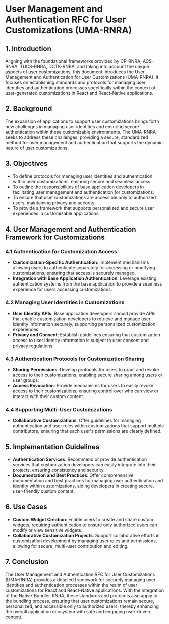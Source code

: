 # User Management and Authentication RFC for User Customizations (UMA-RNRA)

## 1. Introduction

Aligning with the foundational frameworks provided by CP-RNRA, ACS-RNRA, TUCS-RNRA, DCTK-RNRA, and taking into account the unique aspects of user customizations, this document introduces the User Management and Authentication for User Customizations (UMA-RNRA). It focuses on establishing standards and protocols for managing user identities and authentication processes specifically within the context of user-generated customizations in React and React-Native applications.

## 2. Background

The expansion of applications to support user customizations brings forth new challenges in managing user identities and ensuring secure authentication within these customizable environments. The UMA-RNRA seeks to address these challenges, providing a secure, standardized method for user management and authentication that supports the dynamic nature of user customizations.

## 3. Objectives

- To define protocols for managing user identities and authentication within user customizations, ensuring secure and seamless access.
- To outline the responsibilities of base application developers in facilitating user management and authentication for customizations.
- To ensure that user customizations are accessible only to authorized users, maintaining privacy and security.
- To provide a framework that supports personalized and secure user experiences in customizable applications.

## 4. User Management and Authentication Framework for Customizations

### 4.1 Authentication for Customization Access

- **Customization-Specific Authentication**: Implement mechanisms allowing users to authenticate separately for accessing or modifying customizations, ensuring that access is securely managed.
- **Integration with Base Application Authentication**: Leverage existing authentication systems from the base application to provide a seamless experience for users accessing customizations.

### 4.2 Managing User Identities in Customizations

- **User Identity APIs**: Base application developers should provide APIs that enable customization developers to retrieve and manage user identity information securely, supporting personalized customization experiences.
- **Privacy and Consent**: Establish guidelines ensuring that customization access to user identity information is subject to user consent and privacy regulations.

### 4.3 Authentication Protocols for Customization Sharing

- **Sharing Permissions**: Develop protocols for users to grant and revoke access to their customizations, enabling secure sharing among users or user groups.
- **Access Revocation**: Provide mechanisms for users to easily revoke access to their customizations, ensuring control over who can view or interact with their custom content.

### 4.4 Supporting Multi-User Customizations

- **Collaborative Customizations**: Offer guidelines for managing authentication and user roles within customizations that support multiple contributors, ensuring that each user's permissions are clearly defined.

## 5. Implementation Guidelines

- **Authentication Services**: Recommend or provide authentication services that customization developers can easily integrate into their projects, ensuring consistency and security.
- **Documentation and Best Practices**: Offer comprehensive documentation and best practices for managing user authentication and identity within customizations, aiding developers in creating secure, user-friendly custom content.

## 6. Use Cases

- **Custom Widget Creation**: Enable users to create and share custom widgets, requiring authentication to ensure only authorized users can modify or view sensitive widgets.
- **Collaborative Customization Projects**: Support collaborative efforts in customization development by managing user roles and permissions, allowing for secure, multi-user contribution and editing.

## 7. Conclusion

The User Management and Authentication RFC for User Customizations (UMA-RNRA) provides a detailed framework for securely managing user identities and authentication processes within the realm of user customizations for React and React-Native applications. With the integration of the Native-Bundler-RNRA, these standards and protocols also apply to the bundling process, ensuring that user customizations remain secure, personalized, and accessible only to authorized users, thereby enhancing the overall application ecosystem with safe and engaging user-driven content.
